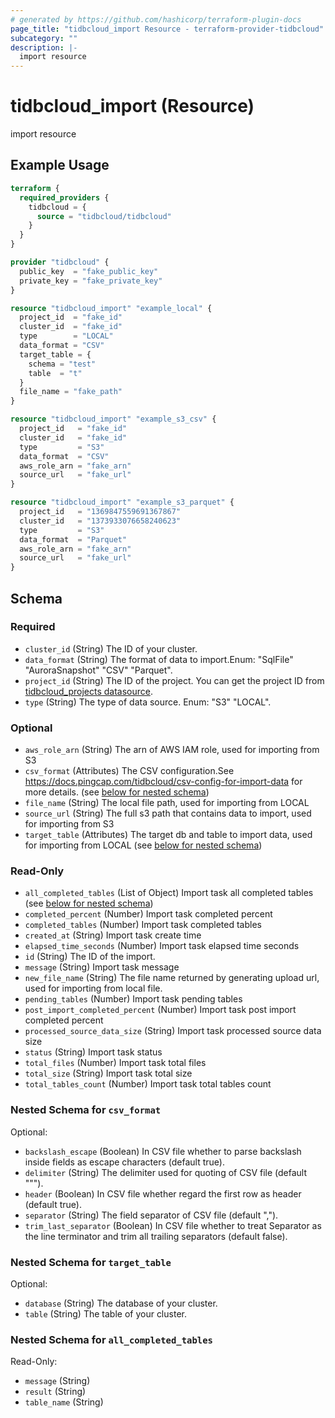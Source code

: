 ```yaml
---
# generated by https://github.com/hashicorp/terraform-plugin-docs
page_title: "tidbcloud_import Resource - terraform-provider-tidbcloud"
subcategory: ""
description: |-
  import resource
---
```


# tidbcloud_import (Resource)

import resource

## Example Usage

```terraform
terraform {
  required_providers {
    tidbcloud = {
      source = "tidbcloud/tidbcloud"
    }
  }
}

provider "tidbcloud" {
  public_key  = "fake_public_key"
  private_key = "fake_private_key"
}

resource "tidbcloud_import" "example_local" {
  project_id  = "fake_id"
  cluster_id  = "fake_id"
  type        = "LOCAL"
  data_format = "CSV"
  target_table = {
    schema = "test"
    table  = "t"
  }
  file_name = "fake_path"
}

resource "tidbcloud_import" "example_s3_csv" {
  project_id   = "fake_id"
  cluster_id   = "fake_id"
  type         = "S3"
  data_format  = "CSV"
  aws_role_arn = "fake_arn"
  source_url   = "fake_url"
}

resource "tidbcloud_import" "example_s3_parquet" {
  project_id   = "1369847559691367867"
  cluster_id   = "1373933076658240623"
  type         = "S3"
  data_format  = "Parquet"
  aws_role_arn = "fake_arn"
  source_url   = "fake_url"
}
```

<!-- schema generated by tfplugindocs -->
## Schema

### Required

- `cluster_id` (String) The ID of your cluster.
- `data_format` (String) The format of data to import.Enum: "SqlFile" "AuroraSnapshot" "CSV" "Parquet".
- `project_id` (String) The ID of the project. You can get the project ID from [tidbcloud_projects datasource](../data-sources/projects.md).
- `type` (String) The type of data source. Enum: "S3" "LOCAL".

### Optional

- `aws_role_arn` (String) The arn of AWS IAM role, used for importing from S3
- `csv_format` (Attributes) The CSV configuration.See https://docs.pingcap.com/tidbcloud/csv-config-for-import-data for more details. (see [below for nested schema](#nestedatt--csv_format))
- `file_name` (String) The local file path, used for importing from LOCAL
- `source_url` (String) The full s3 path that contains data to import, used for importing from S3
- `target_table` (Attributes) The target db and table to import data, used for importing from LOCAL (see [below for nested schema](#nestedatt--target_table))

### Read-Only

- `all_completed_tables` (List of Object) Import task all completed tables (see [below for nested schema](#nestedatt--all_completed_tables))
- `completed_percent` (Number) Import task completed percent
- `completed_tables` (Number) Import task completed tables
- `created_at` (String) Import task create time
- `elapsed_time_seconds` (Number) Import task elapsed time seconds
- `id` (String) The ID of the import.
- `message` (String) Import task message
- `new_file_name` (String) The file name returned by generating upload url, used for importing from local file.
- `pending_tables` (Number) Import task pending tables
- `post_import_completed_percent` (Number) Import task post import completed percent
- `processed_source_data_size` (String) Import task processed source data size
- `status` (String) Import task status
- `total_files` (Number) Import task total files
- `total_size` (String) Import task total size
- `total_tables_count` (Number) Import task total tables count

<a id="nestedatt--csv_format"></a>
### Nested Schema for `csv_format`

Optional:

- `backslash_escape` (Boolean) In CSV file whether to parse backslash inside fields as escape characters (default true).
- `delimiter` (String) The delimiter used for quoting of CSV file (default "\"").
- `header` (Boolean) In CSV file whether regard the first row as header (default true).
- `separator` (String) The field separator of CSV file (default ",").
- `trim_last_separator` (Boolean) In CSV file whether to treat Separator as the line terminator and trim all trailing separators (default false).


<a id="nestedatt--target_table"></a>
### Nested Schema for `target_table`

Optional:

- `database` (String) The database of your cluster.
- `table` (String) The table of your cluster.


<a id="nestedatt--all_completed_tables"></a>
### Nested Schema for `all_completed_tables`

Read-Only:

- `message` (String)
- `result` (String)
- `table_name` (String)


